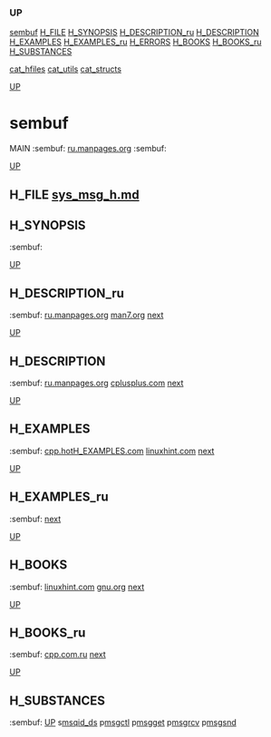 ### UP
[sembuf](##sembuf)
[H_FILE](##H_FILE)
[H_SYNOPSIS](##H_SYNOPSIS)
[H_DESCRIPTION_ru](##H_DESCRIPTION)
[H_DESCRIPTION](##H_DESCRIPTION_ru)
[H_EXAMPLES](##H_EXAMPLES)
[H_EXAMPLES_ru](##H_EXAMPLES_ru)
[H_ERRORS](##H_ERRORS)
[H_BOOKS](##H_BOOKS)
[H_BOOKS_ru](##H_BOOKS_ru)
[H_SUBSTANCES](##H_SUBSTANCES)

[cat_hfiles](../cat_hfiles.md)
[cat_utils](../cat_utils.md)
[cat_structs](../cat_structs.md)


[UP](###UP)
# sembuf
MAIN :sembuf:
[ru.manpages.org](https://www.google.ru/search?q=sembuf.h+site%3Ahttps%3A%2F%2Fru.manpages.org)
:sembuf:



[UP](###UP)
## H_FILE [sys_msg_h.md](sys_msg_h.md)
## H_SYNOPSIS
:sembuf:



[UP](###UP)
## H_DESCRIPTION_ru
:sembuf:
[ru.manpages.org](https://www.google.ru/search?q=sembuf.h+site%3Ahttps%3A%2F%2Fru.manpages.org)
[man7.org](https://www.google.ru/search?q=struct+sembuf.h+site%3Ahttps%3A%2F%2Fman7.org%2Flinux%2Fman-pages)
[next](##H_DESCRIPTION)



[UP](###UP)
## H_DESCRIPTION
:sembuf:
[ru.manpages.org](https://www.google.ru/search?q=sembuf.h+site%3Ahttps%3A%2F%2Fru.manpages.org)
[cplusplus.com](https://www.cplusplus.com/reference/)
[next](##H_EXAMPLES)



[UP](###UP)
## H_EXAMPLES
:sembuf:
[cpp.hotH_EXAMPLES.com](https://cpp.hotH_EXAMPLES.com/H_EXAMPLES/-/-/sembuf.h/cpp-close-function-H_EXAMPLES.html)
[linuxhint.com](https://www.google.ru/search?q=sembuf.h+site%3Ahttps%3A%2F%2Flinuxhint.com)
[next](##H_EXAMPLES_ru)



[UP](###UP)
## H_EXAMPLES_ru
:sembuf:
[next](##H_ERRORS)



[UP](###UP)
## H_BOOKS
:sembuf:
[linuxhint.com](https://www.google.ru/search?q=sembuf.h+site%3Ahttps%3A%2F%2Flinuxhint.com)
[gnu.org](https://www.google.ru/search?q=sembuf.h+site%3Ahttps%3A%2F%2Fwww.gnu.org%2Fsoftware%2Flibc%2Fmanual)
[next](##H_BOOKS_ru)



[UP](###UP)
## H_BOOKS_ru
:sembuf:
[cpp.com.ru](https://www.google.ru/search?q=sembuf.h+site%3Ahttps%3A%2F%2Fcpp.com.ru)
[next](##STRUCTS)



[UP](###UP)
## H_SUBSTANCES
:sembuf:
[UP](###UP)
s[msqid_ds](../structs/msqid_ds/msqid_ds.man)
p[msgctl](../utils/msgctl/msgctl.man)
p[msgget](../utils/msgget/msgget.man)
p[msgrcv](../utils/msgrcv/msgrcv.man)
p[msgsnd](../utils/msgsnd/msgsnd.man)
